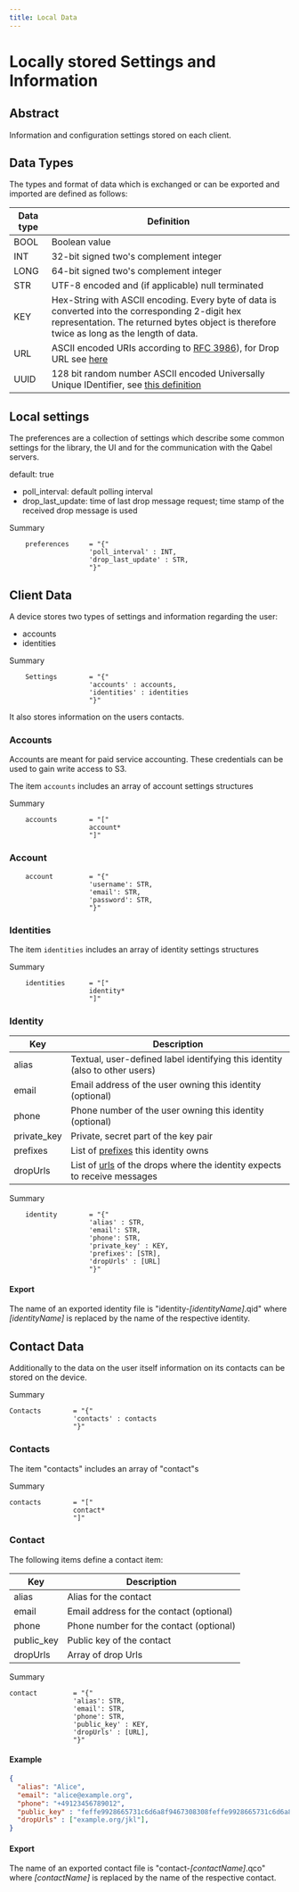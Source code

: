 ```yaml
---
title: Local Data
---
```

# Locally stored Settings and Information

## Abstract
Information and configuration settings stored on each client.

## Data Types
The types and format of data which is exchanged or can be exported and imported are defined as follows:

| Data type | Definition |
| --- | --- |
| BOOL | Boolean value  |
| INT | 32-bit signed two's complement integer  |
| LONG | 64-bit signed two's complement integer |
| STR | UTF-8 encoded and (if applicable) null terminated |
| KEY | Hex-String with ASCII encoding. Every byte of data is converted into the corresponding 2-digit hex representation. The returned bytes object is therefore twice as long as the length of data.|
| URL | ASCII encoded URIs according to [RFC 3986](http://tools.ietf.org/html/rfc3986)), for Drop URL see [here](../Qabel-Protocol-Drop#url) |
| UUID | 128 bit random number ASCII encoded Universally Unique IDentifier, see [this definition](https://en.wikipedia.org/wiki/Universally_unique_identifier#Definition) |

## Local settings

The preferences are a collection of settings which describe some common settings
for the library, the UI and for the communication with the Qabel servers.

default: true

* poll_interval: default polling interval
* drop_last_update: time of last drop message request; time stamp of the received drop message is used

Summary

        preferences     = "{"
                        'poll_interval' : INT,
                        'drop_last_update' : STR,
                        "}"

## Client Data

A device stores two types of settings and information regarding the user:

 * accounts
 * identities

Summary

        Settings        = "{"
                        'accounts' : accounts,
                        'identities' : identities
                        "}"

It also stores information on the users contacts.

### Accounts

Accounts are meant for paid service accounting. These credentials can be used to gain write access to S3.

The item `accounts` includes an array of account settings structures

Summary

        accounts        = "["
                        account*
                        "]"


### Account

        account         = "{"
                        'username': STR,
                        'email': STR,
                        'password': STR,
                        "}"


### Identities

The item `identities` includes an array of identity settings structures

Summary

        identities      = "["
                        identity*
                        "]"

### Identity

| Key | Description |
| --- | ----------- |
| alias | Textual, user-defined label identifying this identity (also to other users) |
| email | Email address of the user owning this identity (optional) |
| phone | Phone number of the user owning this identity (optional) |
| private_key | Private, secret part of the key pair |
| prefixes | List of [prefixes](../Qabel-Protocol-Box#prefix) this identity owns |
| dropUrls | List of [urls](../Qabel-Protocol-Drop#url) of the drops where the identity expects to receive messages |


Summary

        identity        = "{"
                        'alias' : STR,
                        'email': STR,
                        'phone': STR,
                        'private_key' : KEY,
                        'prefixes': [STR],
                        'dropUrls' : [URL]
                        "}"

#### Export
The name of an exported identity file is "identity-*[identityName]*.qid" where *[identityName]* is replaced by the name of the respective identity.

## Contact Data

Additionally to the data on the user itself information on its contacts can be stored on the device.

Summary

    Contacts        = "{"
                    'contacts' : contacts
                    "}"

### Contacts

The item "contacts" includes an array of "contact"s

Summary

    contacts        = "["
                    contact*
                    "]"

### Contact

The following items define a contact item:

| Key | Description |
| --- | ----------- |
| alias | Alias for the contact |
| email | Email address for the contact (optional) |
| phone | Phone number for the contact (optional) |
| public_key | Public key of the contact |
| dropUrls | Array of drop Urls |

Summary

    contact         = "{"
                    'alias': STR,
                    'email': STR,
                    'phone': STR,
                    'public_key' : KEY,
                    'dropUrls' : [URL],
                    "}"

#### Example

```json
{
  "alias": "Alice",
  "email": "alice@example.org",
  "phone": "+49123456789012",
  "public_key" : "feffe9928665731c6d6a8f9467308308feffe9928665731c6d6a8f9467308308",
  "dropUrls" : ["example.org/jkl"],
}
```

#### Export
The name of an exported contact file is "contact-*[contactName]*.qco" where *[contactName]* is replaced by the name of the respective contact.
